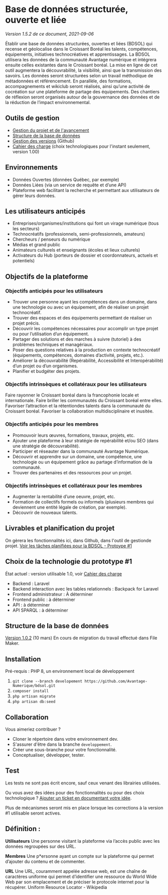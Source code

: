 # Base de données structurée, ouverte et liée
*Version 1.5.2 de ce document, 2021-09-06*

Établir une base de données structurées, ouvertes et liées (BDSOL) qui recense et géolocalise dans le Croissant Boréal les talents, compétences, équipements, initiatives technocréatives et apprentissages.
La BDSOL utilisera les données de la communauté Avantage numérique et intégrera ensuite celles existantes dans le Croissant boréal.
La mise en ligne de cet outil augmentera la découvrabilité, la visibilité, ainsi que la transmission des savoirs. Les données seront structurées selon un travail méthodique de métadonnées et référencement. En parallèle, des formations, accompagnements et wikiclub seront réalisés, ainsi qu’une activité de cocréation sur une plateforme de partage des équipements. Des chantiers de réflexion seront organisés autour de la gouvernance des données et de la réduction de l’impact environnemental.


## Outils de gestion

- [Gestion du projet et de l'avancement](https://github.com/Avantage-Numerique/bdsol/projects/1)
- [Structure de la base de données](https://whimsical.com/bdsol-prototype-1-Q2abPCFJMh5SbTUEdjPAEw)
- [Gestion des versions](https://github.com/Avantage-Numerique/bdsol) (Github)
- [Cahier des charge](Cahier-des-charges.md) (choix technologiques pour l'instant seulement, version 1.00)


## Environnements

- Données Ouvertes (données Québec, par exemple)
- Données Liées (via un service de requête et d’une API)
- Plateforme web facilitant la recherche et permettant aux utilisateurs de gérer leurs données.


## Les utilisateurs anticipés
- Entreprises/organismes/institutions qui font un virage numérique (tous les secteurs)
- Technocréatifs (professionnels, semi-professionnels, amateurs)
- Chercheurs / penseurs du numérique
- Médias et grand public
- Animateurs culturels et enseignants (écoles et lieux culturels)
- Activateurs du Hub (porteurs de dossier et coordonnateurs, actuels et potentiels)



## Objectifs de la plateforme

### Objectifs anticipés pour les utilisateurs
- Trouver une personne ayant les compétences dans un domaine, dans une technologie ou avec un équipement, afin de réaliser un projet technocréatif.
- Trouver des espaces et des équipements permettant de réaliser un projet précis.
- Découvrir les compétences nécessaires pour accomplir un type projet ou pour l’utilisation d’un équipement.
- Partager des solutions et des marches à suivre (tutoriel) à des problèmes techniques et managériaux.
- Poser des questions relatives à la production en contexte technocréatif (équipements, compétences, domaines d’activité, projets, etc.).
- Améliorer la découvrabilité (Repérabilité, Accessibilité et Interopérabilité) d’un projet ou d’un organismes.
- Planifier et budgéter des projets.

### Objectifs intrinsèques et collatéraux pour les utilisateurs
Faire rayonner le Croissant boréal dans la francophonie locale et internationale.
Faire briller les communautés du Croissant boréal entre elles.
Favoriser l’attraction et la rétentiondes talents dans la communauté du Croissant boréal.
Favoriser la collaboration multidisciplinaire et inusitée.

### Objectifs anticipés pour les membres
- Promouvoir leurs œuvres, formations, travaux, projets, etc.
- Ajouter une plateforme à leur stratégie de repérabilité et/ou SEO (dans une stratégie de découvrabilité).
- Participer et réseauter dans la communauté Avantage Numérique.
- Découvrir et apprendre sur un domaine, une compétence, une technologie ou un équipement grâce au partage d’information de la communauté.
- Trouver des partenaires et des ressources pour un projet.

### Objectifs intrinsèques et collatéraux pour les membres
- Augmenter la rentabilité d’une oeuvre, projet, etc.
- Formation de collectifs formels ou informels (plusieurs membres qui deviennent une entité légale de création, par exemple).
- Découvrir de nouveaux talents.

## Livrables et planification du projet
On gèrera les fonctionnalités ici, dans Github, dans l'outil de gestionde projet.
[Voir les tâches planifiées pour la BDSOL - Protoype #1](https://github.com/Avantage-Numerique/bdsol/projects/1)

## Choix de la technologie du prototype #1
État actuel : version utilisable 1.0, voir [Cahier des charge](Cahier-des-charges.md)
- Backend : Laravel
- Backend interaction avec les tables relationnels : Backpack for Laravel
- Frontend administrateur : À déterminer
- Frontend public : à déterminer
- API : à déterminer
- API SPARQL : à déterminer

## Structure de la base de données

[Version 1.0.2](https://whimsical.com/bdsol-prototype-1-Q2abPCFJMh5SbTUEdjPAEw) (10 mars)
En cours de migration du travail effectué dans File Maker.

## Installation
Pré-requis : PHP 8, un environnement local de développement
1. `git clone --branch developement https://github.com/Avantage-Numerique/bdsol.git`
2. `composer install`
3. `php artisan migrate`
4. `php artisan db:seed`


## Collaboration
Vous aimeriez contribuer ?
- Cloner le répertoire dans votre environnement dev.
- S'assurer d'être dans la branche `developpement`.
- Créer une sous-branche pour votre fonctionnalité.
- Conceptualiser, développer, tester.


## Test
Les tests ne sont pas écrit encore, sauf ceux venant des librairies utilisées.

Ou vous avez des idées pour des fonctionnalités ou pour des choix technologique ?
[Ajouter un ticket en documentant votre idée](https://github.com/Avantage-Numerique/bdsol/issues).

Plus de mécanismes seront mis en place lorsque les corrections à la version #1 utilisable seront actives.


## Définition :
**Utilisateurs**
Une personne visitant la plateforme via l’accès public avec les données regroupées sur des URL.

**Membres**
Une p*ersonne ayant un compte sur la plateforme qui permet d’ajouter du contenu et de commenter.

**URL**
Une URL, couramment appelée adresse web, est une chaîne de caractères uniforme qui permet d’identifier une ressource du World Wide Web par son emplacement et de préciser le protocole internet pour la récupérer. Uniform Resource Locator - Wikipedia
